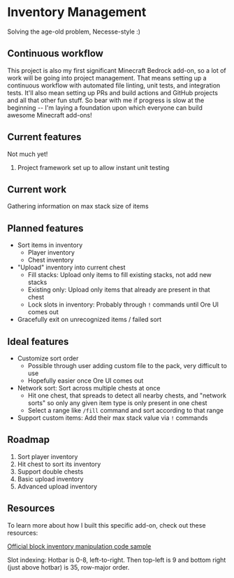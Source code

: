 # Inventory Management

Solving the age-old problem, Necesse-style :)

## Continuous workflow

This project is also my first significant Minecraft Bedrock add-on, so a lot of work will be going into project management. That means setting up a continuous workflow with automated file linting, unit tests, and integration tests. It'll also mean setting up PRs and build actions and GitHub projects and all that other fun stuff. So bear with me if progress is slow at the beginning -- I'm laying a foundation upon which everyone can build awesome Minecraft add-ons!

## Current features

Not much yet!

1. Project framework set up to allow instant unit testing

## Current work

Gathering information on max stack size of items

## Planned features

- Sort items in inventory
  - Player inventory
  - Chest inventory
- "Upload" inventory into current chest
  - Fill stacks: Upload only items to fill existing stacks, not add new stacks
  - Existing only: Upload only items that already are present in that chest
  - Lock slots in inventory: Probably through `!` commands until Ore UI comes out
- Gracefully exit on unrecognized items / failed sort

## Ideal features

- Customize sort order
  - Possible through user adding custom file to the pack, very difficult to use
  - Hopefully easier once Ore UI comes out
- Network sort: Sort across multiple chests at once
  - Hit one chest, that spreads to detect all nearby chests, and "network sorts" so only any given item type is only present in one chest
  - Select a range like `/fill` command and sort according to that range
- Support custom items: Add their max stack value via `!` commands

## Roadmap

1. Sort player inventory
1. Hit chest to sort its inventory
1. Support double chests
1. Basic upload inventory
1. Advanced upload inventory

## Resources

To learn more about how I built this specific add-on, check out these resources:

[Official block inventory manipulation code sample](https://learn.microsoft.com/en-us/minecraft/creator/scriptapi/mojang-minecraft/blockinventorycomponent#place_items_in_chestjs)

Slot indexing: Hotbar is 0-8, left-to-right. Then top-left is 9 and bottom right (just above hotbar) is 35, row-major order.
